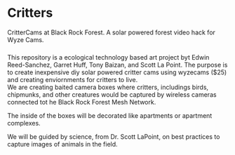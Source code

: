 # Critters
CritterCams at Black Rock Forest. A solar powered forest video hack for Wyze Cams. 

###
This repository is a ecological technology based art project byt Edwin Reed-Sanchez, Garret Huff, Tony Baizan, and Scott La Point. 
The purpose is to create inexpensive diy solar powered critter cams using wyzecams ($25) and creating enviornments for critters to live.  
We are creating baited camera boxes where critters, includings birds, chipmunks, and other creatures would be captured by wireless cameras connected tot he Black Rock Forest Mesh Network.   

The inside of the boxes will be decorated like apartments or apartment complexes.  

We will be guided by science, from Dr. Scott LaPoint, on best practices to capture images of animals in the field.  
